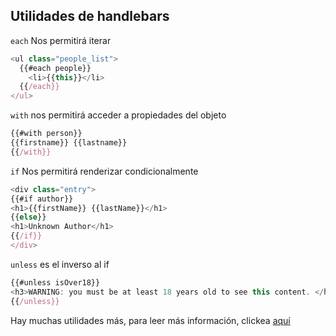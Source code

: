 ## Utilidades de handlebars

<div class="flex gap-10">

<div class="w-1/2">

`each` Nos permitirá iterar

```javascript
<ul class="people_list">
  {{#each people}}
    <li>{{this}}</li>
  {{/each}}
</ul>
```

`with` nos permitirá acceder a propiedades del objeto

```javascript
{{#with person}}
{{firstname}} {{lastname}}
{{/with}}

```
</div>

<div class="w-1/2">

`if` Nos permitirá renderizar condicionalmente

```javascript
<div class="entry">
{{#if author}}
<h1>{{firstName}} {{lastName}}</h1>
{{else}}
<h1>Unknown Author</h1>
{{/if}}
</div>
```

`unless` es el inverso al if

```javascript
{{#unless isOver18}}
<h3>WARNING: you must be at least 18 years old to see this content. </h3>
{{/unless}}

```
</div>

<span class="side-comment">
Hay muchas utilidades más, para leer más información, clickea <a href='https://handlebarsjs.com/guide/builtin-helpers.html#each'>aquí</a>
</span>
</div>